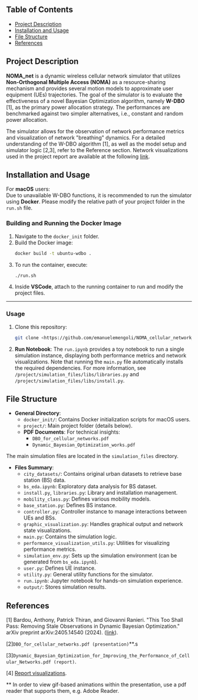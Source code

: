 ## Table of Contents
- [Project Description](#project-description)
- [Installation and Usage](#installation-and-usage)
- [File Structure](#file-structure)
- [References](#references)

## Project Description

**NOMA_net** is a dynamic wireless cellular network simulator that utilizes **Non-Orthogonal Multiple Access (NOMA)** as a resource-sharing mechanism and provides several motion models to approximate user equipment (UEs) trajectories. The goal of the simulator is to evaluate the effectiveness of a novel Bayesian Optimization algorithm, namely **W-DBO** [1], as the primary power allocation strategy. The performances are benchmarked against two simpler alternatives, i.e., constant and random power allocation.

The simulator allows for the observation of network performance metrics and visualization of network "breathing" dynamics. For a detailed understanding of the W-DBO algorithm [1], as well as the model setup and simulator logic [2,3], refer to the Reference section. Network visualizations used in the project report are available at the following [link](https://drive.google.com/drive/folders/1l24CaTQnXVrh6pgIBsbVXmZD273qOft4?usp=share_link).

## Installation and Usage

For **macOS** users:  
Due to unavailable W-DBO functions, it is recommended to run the simulator using **Docker**. Please modify the relative path of your project folder in the `run.sh` file.

### Building and Running the Docker Image

1. Navigate to the `docker_init` folder.
2. Build the Docker image:
   ```bash
   docker build -t ubuntu-wdbo .
   ```
3. To run the container, execute:
   ```bash
   ./run.sh
   ```
4. Inside **VSCode**, attach to the running container to run and modify the project files.

---

### Usage

1. Clone this repository:
   ```bash
   git clone <https://github.com/emanuelemengoli/NOMA_cellular_network_simulator.git>
   ```

2. **Run Notebook**: The `run.ipynb` provides a toy notebook to run a single simulation instance, displaying both performance metrics and network visualizations. Note that running the `main.py` file automatically installs the required dependencies. For more information, see `/project/simulation_files/libs/libraries.py` and `/project/simulation_files/libs/install.py`.

## File Structure

- **General Directory**:
  - `docker_init/`: Contains Docker initialization scripts for macOS users.
  - `project/`: Main project folder (details below).
  - **PDF Documents**: For technical insights:
    - `DBO_for_cellular_networks.pdf`
    - `Dynamic_Bayesian_Optimization_works.pdf`

The main simulation files are located in the `simulation_files` directory.

- **Files Summary**:
  - `city_datasets/`: Contains original urban datasets to retrieve base station (BS) data.
  - `bs_eda.ipynb`: Exploratory data analysis for BS dataset.
  - `install.py`, `libraries.py`: Library and installation management.
  - `mobility_class.py`: Defines various mobility models.
  - `base_station.py`: Defines BS instance.
  - `controller.py`: Controller instance to manage interactions between UEs and BSs.
  - `graphic_visualization.py`: Handles graphical output and network state visualizations.
  - `main.py`: Contains the simulation logic.
  - `performance_visualization_utils.py`: Utilities for visualizing performance metrics.
  - `simulation_env.py`: Sets up the simulation environment (can be generated from `bs_eda.ipynb`).
  - `user.py`: Defines UE instance.
  - `utility.py`: General utility functions for the simulator.
  - `run.ipynb`: Jupyter notebook for hands-on simulation experience.
  - `output/`: Stores simulation results.


## References
[1] Bardou, Anthony, Patrick Thiran, and Giovanni Ranieri. "This Too Shall Pass: Removing Stale Observations in Dynamic Bayesian Optimization." arXiv preprint arXiv:2405.14540 (2024). ([link](https://arxiv.org/pdf/2405.14540)).

[2]`DBO_for_cellular_networks.pdf (presentation)`**.s

[3]`Dynamic_Bayesian_Optimization_for_Improving_the_Performance_of_Cellular_Networks.pdf (report)`.

[4] [Report visualizations](https://drive.google.com/drive/folders/1l24CaTQnXVrh6pgIBsbVXmZD273qOft4?usp=share_link).


** In order to view gif-based animations within the presentation, use a pdf reader that supports them, e.g. Adobe Reader.